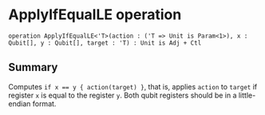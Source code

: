# ApplyIfEqualLE operation

`operation ApplyIfEqualLE<'T>(action : ('T => Unit is Param<1>), x : Qubit[], y : Qubit[], target : 'T) : Unit is Adj + Ctl`

## Summary
Computes `if x == y { action(target) }`, that is, applies `action` to `target`
if register `x` is equal to the register `y`.
Both qubit registers should be in a little-endian format.
